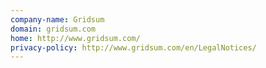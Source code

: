 ```yaml
---
company-name: Gridsum
domain: gridsum.com
home: http://www.gridsum.com/
privacy-policy: http://www.gridsum.com/en/LegalNotices/
---
```




